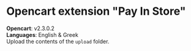 # Opencart extension "Pay In Store"

**Opencart**: v2.3.0.2  
**Languages**: English & Greek  
Upload the contents of the `upload` folder.
